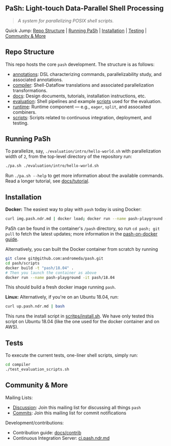 ## PaSh: Light-touch Data-Parallel Shell Processing
> _A system for parallelizing POSIX shell scripts._

Quick Jump: [Repo Structure](#repo-structure) | [Running PaSh](#running-pash) | [Installation](#installation) | [Testing](#testing) | [Community & More](#community--more)

## Repo Structure

This repo hosts the core `pash` development. The structure is as follows:

* [annotations](./annotations/): DSL characterizing commands, parallelizability study, and associated annotations.
* [compiler](./compiler): Shell-Dataflow translations and associated parallelization transformations.
* [docs](./docs): Design documents, tutorials, installation instructions, etc.
* [evaluation](./evaluation): Shell pipelines and example [scripts](./evaluation/scripts) used for the evaluation.
* [runtime](./runtime): Runtime component — e.g., `eager`, `split`, and assocaited combiners.
* [scripts](./scripts): Scripts related to continuous integration, deployment, and testing.

## Running PaSh

To parallelize, say, `./evaluation/intro/hello-world.sh` with parallelization width of `2`, from the top-level directory of the repository run:

```sh
./pa.sh ./evaluation/intro/hello-world.sh
``` 

Run `./pa.sh --help` to get more information about the available commands.
Read a longer tutorial, see [docs/tutorial](docs/tutorial.md).

## Installation

**Docker:** The easiest way to play with `pash` today is using Docker:

```sh
curl img.pash.ndr.md | docker load; docker run --name pash-playground -it pash/18.04
```

PaSh can be found in the container's `/pash` directory, so run `cd pash; git pull` to fetch the latest updates; more information in the [pash-on-docker guide](./docs/contrib.md#pash-on-docker-a-pocket-guide).

Alternatively, you can built the Docker container from scratch by running

```sh
git clone git@github.com:andromeda/pash.git
cd pash/scripts
docker build -t "pash/18.04" .
# Then you launch the container as above
docker run --name pash-playground -it pash/18.04
```

This should build a fresh docker image running `pash`.

**Linux:** Alternatively, if you're on an Ubuntu 18.04, run:

```sh
curl up.pash.ndr.md | bash
```

This runs the install script in [scritps/install.sh](scritps/install.sh).
We have only tested this script on Ubuntu 18.04 (like the one used for the docker container and on AWS).

## Tests

To execute the current tests, one-liner shell scripts, simply run:

```sh
cd compiler
./test_evaluation_scripts.sh
```

## Community & More

Mailing Lists: 
* [Discussion](https://groups.google.com/g/pash-discuss): Join this mailing list for discussing all things `pash`
* [Commits](https://groups.google.com/g/pash-commits): Join this mailing list for commit notifications

Development/contributions:
* Contribution guide: [docs/contrib](docs/contrib.md)
* Continuous Integration Server: [ci.pash.ndr.md](http://ci.pash.ndr.md)

